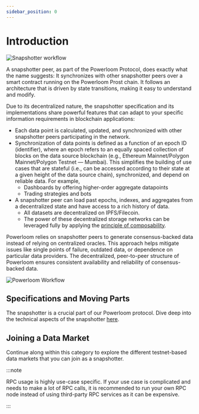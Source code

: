 ```yaml
---
sidebar_position: 0
---
```


# Introduction

![Snapshotter workflow](/images/snapshotter_workflow.png)

A snapshotter peer, as part of the Powerloom Protocol, does exactly what the name suggests: It synchronizes with other snapshotter peers over a smart contract running on the Powerloom Prost chain. It follows an architecture that is driven by state transitions, making it easy to understand and modify.

Due to its decentralized nature, the snapshotter specification and its implementations share powerful features that can adapt to your specific information requirements in blockchain applications:

- Each data point is calculated, updated, and synchronized with other snapshotter peers participating in the network.
- Synchronization of data points is defined as a function of an epoch ID (identifier), where an epoch refers to an equally spaced collection of blocks on the data source blockchain (e.g., Ethereum Mainnet/Polygon Mainnet/Polygon Testnet — Mumbai). This simplifies the building of use cases that are stateful (i.e., can be accessed according to their state at a given height of the data source chain), synchronized, and depend on reliable data. For example,
  - Dashboards by offering higher-order aggregate datapoints
  - Trading strategies and bots
- A snapshotter peer can load past epochs, indexes, and aggregates from a decentralized state and have access to a rich history of data.
  - All datasets are decentralized on IPFS/Filecoin.
  - The power of these decentralized storage networks can be leveraged fully by applying the [principle of composability](/docs/Protocol/data-composition).

Powerloom relies on snapshotter peers to generate consensus-backed data instead of relying on centralized oracles. This approach helps mitigate issues like single points of failure, outdated data, or dependence on particular data providers. The decentralized, peer-to-peer structure of Powerloom ensures consistent availability and reliability of consensus-backed data.

![Powerloom Workflow](/images/introduction-image.png)

## Specifications and Moving Parts

The snapshotter is a crucial part of our Powerloom protocol. Dive deep into the technical aspects of the snapshotter [here](/docs/category/snapshotter).

## Joining a Data Market

Continue along within this category to explore the different testnet-based data markets that you can join as a snapshotter.

:::note

RPC usage is highly use-case specific. If your use case is complicated and needs to make a lot of RPC calls, it is recommended to run your own RPC node instead of using third-party RPC services as it can be expensive.

:::
